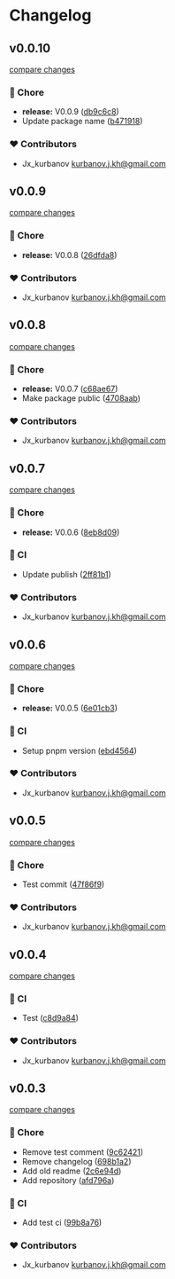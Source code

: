 # Changelog


## v0.0.10

[compare changes](https://github.com/jxk-developer/rs-imzo-client/compare/v0.0.9...v0.0.10)

### 🏡 Chore

- **release:** V0.0.9 ([db9c6c8](https://github.com/jxk-developer/rs-imzo-client/commit/db9c6c8))
- Update package name ([b471918](https://github.com/jxk-developer/rs-imzo-client/commit/b471918))

### ❤️ Contributors

- Jx_kurbanov <kurbanov.j.kh@gmail.com>

## v0.0.9

[compare changes](https://github.com/jxk-developer/rs-imzo-client/compare/v0.0.8...v0.0.9)

### 🏡 Chore

- **release:** V0.0.8 ([26dfda8](https://github.com/jxk-developer/rs-imzo-client/commit/26dfda8))

### ❤️ Contributors

- Jx_kurbanov <kurbanov.j.kh@gmail.com>

## v0.0.8

[compare changes](https://github.com/jxk-developer/rs-imzo-client/compare/v0.0.7...v0.0.8)

### 🏡 Chore

- **release:** V0.0.7 ([c68ae67](https://github.com/jxk-developer/rs-imzo-client/commit/c68ae67))
- Make package public ([4708aab](https://github.com/jxk-developer/rs-imzo-client/commit/4708aab))

### ❤️ Contributors

- Jx_kurbanov <kurbanov.j.kh@gmail.com>

## v0.0.7

[compare changes](https://github.com/jxk-developer/rs-imzo-client/compare/v0.0.6...v0.0.7)

### 🏡 Chore

- **release:** V0.0.6 ([8eb8d09](https://github.com/jxk-developer/rs-imzo-client/commit/8eb8d09))

### 🤖 CI

- Update publish ([2ff81b1](https://github.com/jxk-developer/rs-imzo-client/commit/2ff81b1))

### ❤️ Contributors

- Jx_kurbanov <kurbanov.j.kh@gmail.com>

## v0.0.6

[compare changes](https://github.com/jxk-developer/rs-imzo-client/compare/v0.0.5...v0.0.6)

### 🏡 Chore

- **release:** V0.0.5 ([6e01cb3](https://github.com/jxk-developer/rs-imzo-client/commit/6e01cb3))

### 🤖 CI

- Setup pnpm version ([ebd4564](https://github.com/jxk-developer/rs-imzo-client/commit/ebd4564))

### ❤️ Contributors

- Jx_kurbanov <kurbanov.j.kh@gmail.com>

## v0.0.5

[compare changes](https://github.com/jxk-developer/rs-imzo-client/compare/v0.0.4...v0.0.5)

### 🏡 Chore

- Test commit ([47f86f9](https://github.com/jxk-developer/rs-imzo-client/commit/47f86f9))

### ❤️ Contributors

- Jx_kurbanov <kurbanov.j.kh@gmail.com>

## v0.0.4

[compare changes](https://github.com/jxk-developer/rs-imzo-client/compare/v0.0.3...v0.0.4)

### 🤖 CI

- Test ([c8d9a84](https://github.com/jxk-developer/rs-imzo-client/commit/c8d9a84))

### ❤️ Contributors

- Jx_kurbanov <kurbanov.j.kh@gmail.com>

## v0.0.3

[compare changes](https://github.com/jxk-developer/rs-imzo-client/compare/v0.0.2...v0.0.3)

### 🏡 Chore

- Remove test comment ([9c62421](https://github.com/jxk-developer/rs-imzo-client/commit/9c62421))
- Remove changelog ([698b1a2](https://github.com/jxk-developer/rs-imzo-client/commit/698b1a2))
- Add old readme ([2c6e94d](https://github.com/jxk-developer/rs-imzo-client/commit/2c6e94d))
- Add repository ([afd796a](https://github.com/jxk-developer/rs-imzo-client/commit/afd796a))

### 🤖 CI

- Add test ci ([99b8a76](https://github.com/jxk-developer/rs-imzo-client/commit/99b8a76))

### ❤️ Contributors

- Jx_kurbanov <kurbanov.j.kh@gmail.com>

